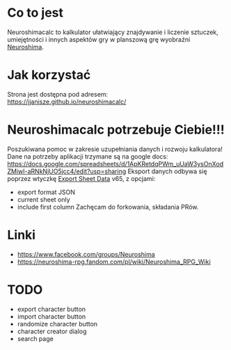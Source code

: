 # Co to jest
Neuroshimacalc to kalkulator ułatwiający znajdywanie i liczenie sztuczek, umiejętności i innych aspektów gry w planszową grę wyobraźni [Neuroshima](https://pl.wikipedia.org/wiki/Neuroshima).

# Jak korzystać 
Strona jest dostępna pod adresem:
https://jjanisze.github.io/neuroshimacalc/

# Neuroshimacalc potrzebuje Ciebie!!!
Poszukiwana pomoc w zakresie uzupełniania danych i rozwoju kalkulatora!
Dane na potrzeby aplikacji trzymane są na google docs:
https://docs.google.com/spreadsheets/d/1ApKRetdqPWm_uUaW3ysOnXodZMiwI-aRNkNjUO5jcc4/edit?usp=sharing
Eksport danych odbywa się poprzez wtyczkę [Export Sheet Data](https://workspace.google.com/marketplace/app/export_sheet_data/903838927001) v65, z opcjami:
- export format JSON
- current sheet only
- include first column
Zachęcam do forkowania, składania PRów.

# Linki
- https://www.facebook.com/groups/Neuroshima
- https://neuroshima-rpg.fandom.com/pl/wiki/Neuroshima_RPG_Wiki

# TODO
- export character button
- import character button
- randomize character button
- character creator dialog
- search page
